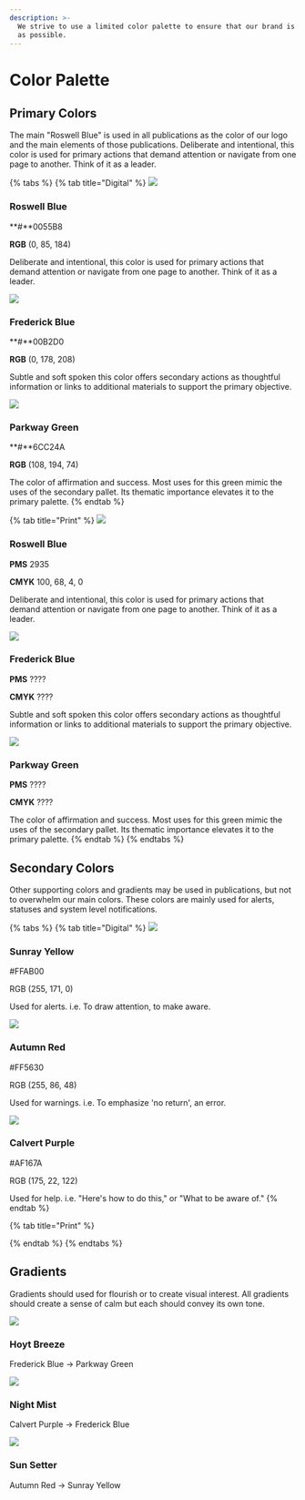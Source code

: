 ```yaml
---
description: >-
  We strive to use a limited color palette to ensure that our brand is as strong
  as possible.
---
```


# Color Palette

## Primary Colors

The main "Roswell Blue" is used in all publications as the color of our logo and the main elements of those publications. Deliberate and intentional, this color is used for primary actions that demand attention or navigate from one page to another. Think of it as a leader.

{% tabs %}
{% tab title="Digital" %}
![](../.gitbook/assets/roswell-blue.png)

### Roswell Blue

**\#**0055B8

**RGB** \(0, 85, 184\)

Deliberate and intentional, this color is used for primary actions that demand attention or navigate from one page to another. Think of it as a leader.



![](../.gitbook/assets/frederick-blue%20%281%29.png)

### Frederick Blue

**\#**00B2D0

**RGB** \(0, 178, 208\)

Subtle and soft spoken this color offers secondary actions as thoughtful information or links to additional materials to support the primary objective.



![](../.gitbook/assets/parkway-green%20%281%29.png)

### Parkway Green

**\#**6CC24A

**RGB** \(108, 194, 74\)

The color of affirmation and success. Most uses for this green mimic the uses of the secondary pallet. Its thematic importance elevates it to the primary palette.
{% endtab %}

{% tab title="Print" %}
![](../.gitbook/assets/roswell-blue%20%281%29.png)

### Roswell Blue

**PMS** 2935

**CMYK** 100, 68, 4, 0

Deliberate and intentional, this color is used for primary actions that demand attention or navigate from one page to another. Think of it as a leader.



![](../.gitbook/assets/frederick-blue.png)

### Frederick Blue

**PMS** ????

**CMYK** ????

Subtle and soft spoken this color offers secondary actions as thoughtful information or links to additional materials to support the primary objective.



![](../.gitbook/assets/parkway-green.png)

### Parkway Green

**PMS** ????

**CMYK** ????

The color of affirmation and success. Most uses for this green mimic the uses of the secondary pallet. Its thematic importance elevates it to the primary palette.
{% endtab %}
{% endtabs %}

## Secondary Colors

Other supporting colors and gradients may be used in publications, but not to overwhelm our main colors. These colors are mainly used for alerts, statuses and system level notifications.

{% tabs %}
{% tab title="Digital" %}
![](../.gitbook/assets/sunray-yellow.png)

### Sunray Yellow

\#FFAB00

RGB \(255, 171, 0\)

Used for alerts. i.e. To draw attention, to make aware.



![](../.gitbook/assets/autumn-red.png)

### Autumn Red

\#FF5630

RGB \(255, 86, 48\)

Used for warnings. i.e. To emphasize 'no return', an error.



![](../.gitbook/assets/calvert-putple.png)

### Calvert Purple

\#AF167A

RGB \(175, 22, 122\)

Used for help. i.e. "Here's how to do this," or "What to be aware of."
{% endtab %}

{% tab title="Print" %}

{% endtab %}
{% endtabs %}

## Gradients

Gradients should used for flourish or to create visual interest. All gradients should create a sense of calm but each should convey its own tone.

![](../.gitbook/assets/hoyt-breeze.png)

### Hoyt Breeze

Frederick Blue -&gt; Parkway Green



![](../.gitbook/assets/night-mist.png)

### Night Mist

Calvert Purple -&gt; Frederick Blue



![](../.gitbook/assets/sun-setter.png)

### Sun Setter

Autumn Red -&gt; Sunray Yellow

